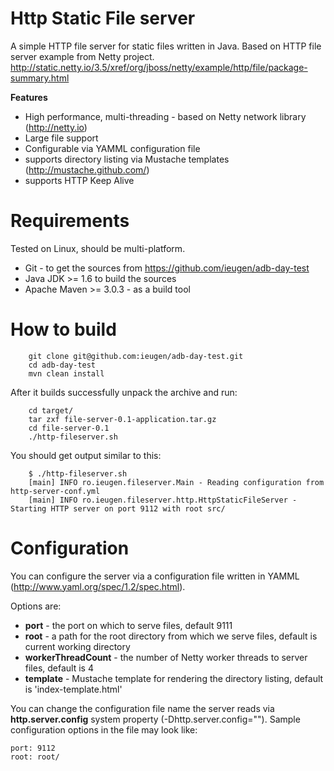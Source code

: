 Http Static File server
=======================

A simple HTTP file server for static files written in Java. Based on HTTP file server example from Netty project.
http://static.netty.io/3.5/xref/org/jboss/netty/example/http/file/package-summary.html

**Features**

* High performance, multi-threading - based on Netty network library (http://netty.io)
* Large file support
* Configurable via YAMML configuration file
* supports directory listing via Mustache templates (http://mustache.github.com/)
* supports HTTP Keep Alive

Requirements
============

Tested on Linux, should be multi-platform.

* Git - to get the sources from https://github.com/ieugen/adb-day-test
* Java JDK >= 1.6 to build the sources
* Apache Maven >= 3.0.3 - as a build tool

How to build
============

~~~
    git clone git@github.com:ieugen/adb-day-test.git
    cd adb-day-test
    mvn clean install
~~~

After it builds successfully unpack the archive and run:

~~~
    cd target/
    tar zxf file-server-0.1-application.tar.gz
    cd file-server-0.1
    ./http-fileserver.sh
~~~

You should get output similar to this:

~~~
    $ ./http-fileserver.sh
    [main] INFO ro.ieugen.fileserver.Main - Reading configuration from http-server-conf.yml
    [main] INFO ro.ieugen.fileserver.http.HttpStaticFileServer - Starting HTTP server on port 9112 with root src/
~~~


Configuration
=============

You can configure the server via a configuration file written in YAMML (http://www.yaml.org/spec/1.2/spec.html).

Options are:

* **port** - the port on which to serve files, default 9111
* **root** - a path for the root directory from which we serve files, default is current working directory
* **workerThreadCount** - the number of Netty worker threads to server files, default is 4
* **template** - Mustache template for rendering the directory listing, default is 'index-template.html'

You can change the configuration file name the server reads via **http.server.config** system property
(-Dhttp.server.config="<new-config-file>").
Sample configuration options in the file may look like:

~~~
port: 9112
root: root/
~~~
